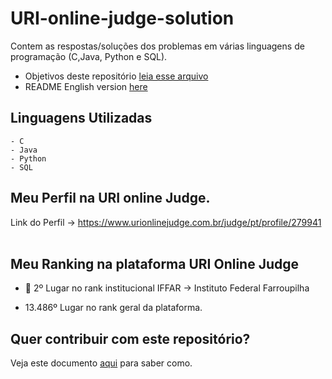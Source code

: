 
 # URI-online-judge-solution
Contem as respostas/soluções dos problemas em várias linguagens de programação (C,Java, Python e SQL).

  - Objetivos deste repositório [leia esse arquivo](https://github.com/jocelinoFG017/URI-online-judge-solutions/blame/master/Objetivos.md)
  - README English version [here](https://github.com/jocelinoFG017/URI-online-judge-solutions/blame/master/ReadmeENGLISH.md)

## Linguagens Utilizadas 
    - C
    - Java
    - Python
    - SQL

##  Meu Perfil na URI online Judge.
Link do Perfil -> https://www.urionlinejudge.com.br/judge/pt/profile/279941
<br>
<br>

## Meu Ranking na plataforma URI Online Judge
  
 - :2nd_place_medal:  2º Lugar no rank institucional IFFAR -> Instituto Federal Farroupilha


 - 13.486º Lugar no rank geral da plataforma.

  <h2>Quer contribuir com este repositório? </h2>
  
  Veja este documento [aqui](https://github.com/jocelinoFG017/URI-online-judge-solutions/blame/master/CONTRIBUTING.md) para saber como.
